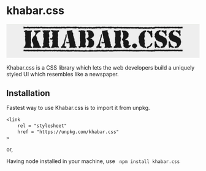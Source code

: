 # khabar.css
![logo](./assets/images/logo.jpg)

Khabar.css is a CSS library which lets the web developers build a uniquely styled UI which resembles like a newspaper.

## Installation

Fastest way to use Khabar.css is to import it from unpkg.
```
<link 
    rel = "stylesheet"
    href = "https://unpkg.com/khabar.css"    
>
```

or,

Having node installed in your machine, use
``` npm install khabar.css```

